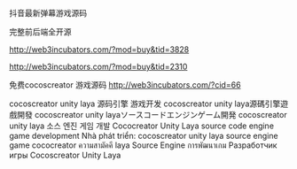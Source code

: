 抖音最新弹幕游戏源码

完整前后端全开源

http://web3incubators.com/?mod=buy&tid=3828

http://web3incubators.com/?mod=buy&tid=2310

免费cocoscreator 游戏源码 http://web3incubators.com/?cid=66

cocoscreator unity laya 源码引擎 游戏开发
cocoscreator unity laya源碼引擎遊戲開發
cocoscreator unity layaソースコードエンジンゲーム開発
cocoscreator unity laya 소스 엔진 게임 개발
Cococreator Unity Laya source code engine game development
Nhà phát triển: cocoscreator unity laya source engine game
cococreator ความสามัคคี laya Source Engine การพัฒนาเกม
Разработчик игры Cocoscreator Unity Laya
